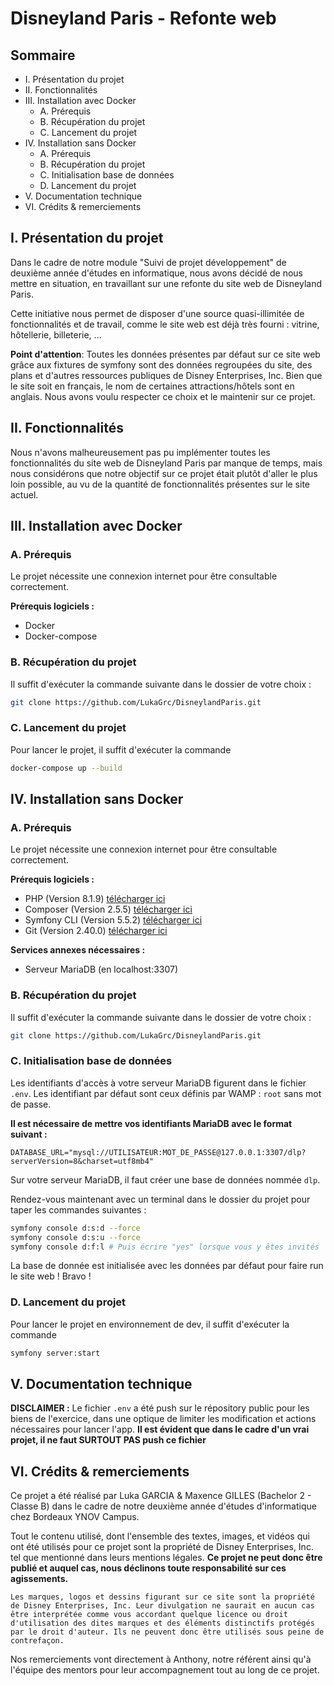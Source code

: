 # Disneyland Paris - Refonte web

## Sommaire 

- I. Présentation du projet
- II. Fonctionnalités
- III. Installation avec Docker
    - A. Prérequis
    - B. Récupération du projet
    - C. Lancement du projet
- IV. Installation sans Docker
    - A. Prérequis
    - B. Récupération du projet
    - C. Initialisation base de données
    - D. Lancement du projet
- V. Documentation technique
- VI. Crédits & remerciements

## I. Présentation du projet

Dans le cadre de notre module "Suivi de projet développement" de deuxième année d'études en informatique, nous avons décidé de nous mettre en situation, en travaillant sur une refonte du site web de Disneyland Paris.

Cette initiative nous permet de disposer d'une source quasi-illimitée de fonctionnalités et de travail, comme le site web est déjà très fourni : vitrine, hôtellerie, billeterie, ...

**Point d'attention**: Toutes les données présentes par défaut sur ce site web grâce aux fixtures de symfony sont des données regroupées du site, des plans et d'autres ressources publiques de Disney Enterprises, Inc. Bien que le site soit en français, le nom de certaines attractions/hôtels sont en anglais. Nous avons voulu respecter ce choix et le maintenir sur ce projet.

## II. Fonctionnalités



Nous n'avons malheureusement pas pu implémenter toutes les fonctionnalités du site web de Disneyland Paris par manque de temps, mais nous considérons que notre objectif sur ce projet était plutôt d'aller le plus loin possible, au vu de la quantité de fonctionnalités présentes sur le site actuel.

## III. Installation avec Docker

### A. Prérequis

Le projet nécessite une connexion internet pour être consultable correctement.

**Prérequis logiciels :**
- Docker
- Docker-compose

### B. Récupération du projet

Il suffit d'exécuter la commande suivante dans le dossier de votre choix :

```bash
git clone https://github.com/LukaGrc/DisneylandParis.git
```

### C. Lancement du projet

Pour lancer le projet, il suffit d'exécuter la commande

```bash
docker-compose up --build
```




## IV. Installation sans Docker

### A. Prérequis

Le projet nécessite une connexion internet pour être consultable correctement.

**Prérequis logiciels :**
- PHP (Version 8.1.9) [télécharger ici](https://www.php.net/downloads.php)
- Composer (Version 2.5.5) [télécharger ici](https://getcomposer.org/download/)
- Symfony CLI (Version 5.5.2) [télécharger ici](https://symfony.com/download)
- Git (Version 2.40.0) [télécharger ici](https://git-scm.com/downloads)

**Services annexes nécessaires :**
- Serveur MariaDB (en localhost:3307)

### B. Récupération du projet

Il suffit d'exécuter la commande suivante dans le dossier de votre choix :

```bash
git clone https://github.com/LukaGrc/DisneylandParis.git
```

### C. Initialisation base de données

Les identifiants d'accès à votre serveur MariaDB figurent dans le fichier `.env`. Les identifiant par défaut sont ceux définis par WAMP : `root` sans mot de passe.
 
**Il est nécessaire de mettre vos identifiants MariaDB avec le format suivant :**

```
DATABASE_URL="mysql://UTILISATEUR:MOT_DE_PASSE@127.0.0.1:3307/dlp?serverVersion=8&charset=utf8mb4"
```

Sur votre serveur MariaDB, il faut créer une base de données nommée `dlp`.

Rendez-vous maintenant avec un terminal dans le dossier du projet pour taper les commandes suivantes :

```bash
symfony console d:s:d --force
symfony console d:s:u --force
symfony console d:f:l # Puis écrire "yes" lorsque vous y êtes invités
```

La base de donnée est initialisée avec les données par défaut pour faire run le site web ! Bravo !

### D. Lancement du projet

Pour lancer le projet en environnement de dev, il suffit d'exécuter la commande

```bash
symfony server:start
```

## V. Documentation technique

**DISCLAIMER :** Le fichier `.env` a été push sur le répository public pour les biens de l'exercice, dans une optique de limiter les modification et actions nécessaires pour lancer l'app. **Il est évident que dans le cadre d'un vrai projet, il ne faut SURTOUT PAS push ce fichier**


## VI. Crédits & remerciements

Ce projet a été réalisé par Luka GARCIA & Maxence GILLES (Bachelor 2 - Classe B) dans le cadre de notre deuxième année d'études d'informatique chez Bordeaux YNOV Campus.

Tout le contenu utilisé, dont l'ensemble des textes, images, et vidéos qui ont été utilisés pour ce projet sont la propriété de Disney Enterprises, Inc. tel que mentionné dans leurs mentions légales. **Ce projet ne peut donc être publié et auquel cas, nous déclinons toute responsabilité sur ces agissements.** 

```
Les marques, logos et dessins figurant sur ce site sont la propriété de Disney Enterprises, Inc. Leur divulgation ne saurait en aucun cas être interprétée comme vous accordant quelque licence ou droit d'utilisation des dites marques et des éléments distinctifs protégés par le droit d'auteur. Ils ne peuvent donc être utilisés sous peine de contrefaçon.
```


Nos remerciements vont directement à Anthony, notre référent ainsi qu'à l'équipe des mentors pour leur accompagnement tout au long de ce projet.